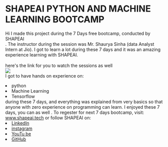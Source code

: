 # SHAPEAI PYTHON AND MACHINE LEARNING BOOTCAMP
Hi I made this project during the 7 Days free bootcamp, conducted by SHAPEAI   
</b>. The  instructor during the session was Mr. Shaurya Sinha (data Analyst Intern at Jio). I got to
learn a lot during these 7 days and it was an amazing experience learning with SHAPEAI. 
<br><br> here's the link for you to watch the sessions as well <br> 
<a href ="https : //www . youtube. com /playlist?list=PL7zl8TDRnbu LNEA_59W7wWgCWE8LEOD6h">  <img src="https://github.com/ShapeAI/ANALYTICS /blob/main//YOUTUBE%20 THUMBNAIL -5. Png"> </a>
<br> I got to have hands on experience on: 
<li> python
<li>Machine Learning
<li> Tensorflow
<br>during these 7 days, and everything was explained from very basics so that 
anyone with zero experience on programming can learn.
I enjoyed these 7 days, you can as well . To regester for next 7 days bootcamp, visit:
<a href="https://www.shapeai.tech"> www.shapeai.tech</a>
or follow SHAPEAI on:
<li><a href=
"https://www.linkedin.com/company/shapeai">LinkedIn</a>
<li><a href=
"https://www.instagram.com/shape.ai/?hl=en">instagram</a>
<li><a
href=
"https://www.youtube.com/channel/UCTUvDLTW9meuDXWcbmISPdA">YouTu
be</a>
<li><a href=
"https://github.com/shapeai">GitHub</a>

